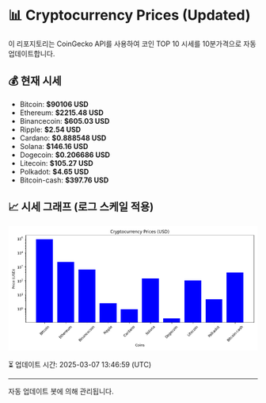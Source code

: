 
# 📊 Cryptocurrency Prices (Updated)

이 리포지토리는 CoinGecko API를 사용하여 코인 TOP 10 시세를 10분가격으로 자동 업데이트합니다.

## 💰 현재 시세
- Bitcoin: **$90106 USD**
- Ethereum: **$2215.48 USD**
- Binancecoin: **$605.03 USD**
- Ripple: **$2.54 USD**
- Cardano: **$0.888548 USD**
- Solana: **$146.16 USD**
- Dogecoin: **$0.206686 USD**
- Litecoin: **$105.27 USD**
- Polkadot: **$4.65 USD**
- Bitcoin-cash: **$397.76 USD**

## 📈 시세 그래프 (로그 스케일 적용)
![Crypto Prices](crypto_prices.png)

⏳ 업데이트 시간: 2025-03-07 13:46:59 (UTC)

---
자동 업데이트 봇에 의해 관리됩니다.
